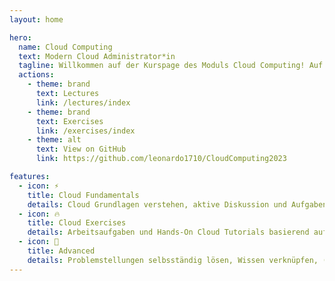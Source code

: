```yaml
---
layout: home

hero:
  name: Cloud Computing
  text: Modern Cloud Administrator*in
  tagline: Willkommen auf der Kurspage des Moduls Cloud Computing! Auf dieser Page findet ihr erweiterte Unterlagen zu den Inhalten des Moduls (Lectures), sowie Angaben und Tutorials zu den Arbeitsaufträgen (Übungen).
  actions:
    - theme: brand
      text: Lectures
      link: /lectures/index
    - theme: brand
      text: Exercises
      link: /exercises/index
    - theme: alt
      text: View on GitHub
      link: https://github.com/leonardo1710/CloudComputing2023

features:
  - icon: ⚡️
    title: Cloud Fundamentals
    details: Cloud Grundlagen verstehen, aktive Diskussion und Aufgaben besprechen
  - icon: 🔥
    title: Cloud Exercises
    details: Arbeitsaufgaben und Hands-On Cloud Tutorials basierend auf Cloud Fundamentals
  - icon: 🚀
    title: Advanced
    details: Problemstellungen selbsständig lösen, Wissen verknüpfen, (Service-)Entscheidungen treffen und argumentieren
---
```




